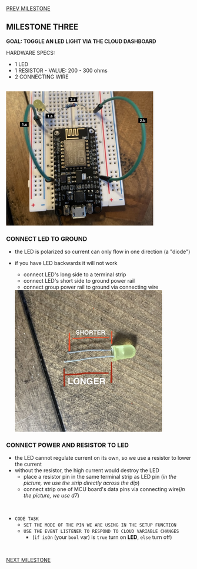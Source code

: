 
[PREV MILESTONE](./2-MILESTONE.md)

## MILESTONE THREE
**GOAL: TOGGLE AN LED LIGHT VIA THE CLOUD DASHBOARD**

HARDWARE SPECS:
- 1 LED
- 1 RESISTOR - VALUE: 200 - 300 ohms
- 2 CONNECTING WIRE

<br>

<img title="3.2" alt="Attach LED and resistor to breadboard" src="../../.images/3.2.jpeg" width="400">

### CONNECT LED TO GROUND
- the LED is polarized so current can only flow in one direction (a "diode")
- if you have LED backwards it will not work
	- connect LED's long side to a terminal strip
	- connect LED's short side to ground power rail
	- connect group power rail to ground via connecting wire

	<img title="3.1" alt="LED pins" src="../../.images/3.1.jpeg" width="400">

### CONNECT POWER AND RESISTOR TO LED
- the LED cannot regulate current on its own, so we use a resistor to lower the current
- without the resistor, the high current would destroy the LED
	- place a resistor pin in the same terminal strip as LED pin (*in the picture, we use the strip directly across the dip*)
	- connect strip one of MCU board's data pins via connecting wire(*in the picture, we use d7*)


<br>

- `CODE TASK`
	- `SET THE MODE OF THE PIN WE ARE USING IN THE SETUP FUNCTION`
	- `USE THE EVENT LISTENER TO RESPOND TO CLOUD VARIABLE CHANGES`
		- (`if isOn` (your `bool` var) is `true` turn on **LED**, `else` turn off)

<br>

[NEXT MILESTONE](./4-MILESTONE.md)
